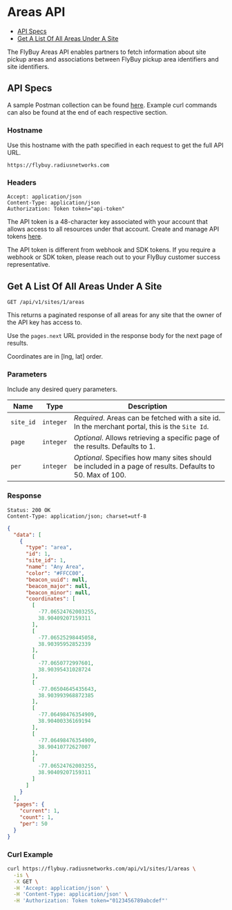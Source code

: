 # Areas API

- [API Specs](#api-specs)
- [Get A List Of All Areas Under A Site](#get-a-list-of-all-areas-under-a-site)

The FlyBuy Areas API enables partners to fetch information about site pickup areas and associations between FlyBuy pickup area identifiers and site identifiers.

## <span id="api-specs">API Specs</span>

A sample Postman collection can be found [here](https://www.getpostman.com/collections/3684da81f53275af8c22).
Example curl commands can also be found at the end of each respective section.

### Hostname

Use this hostname with the path specified in each request to get the full API URL.

```http
https://flybuy.radiusnetworks.com
```

### Headers

```http
Accept: application/json
Content-Type: application/json
Authorization: Token token="api-token"
```

The API token is a 48-character key associated with your account that allows access to all resources under that account.
Create and manage API tokens [here](https://account.radiusnetworks.com/personal_tokens).

The API token is different from webhook and SDK tokens. If you require a webhook or SDK token, please reach out to your FlyBuy customer success representative.


## <span id="get-a-list-of-all-areas-under-a-site">Get A List Of All Areas Under A Site</span>

```http
GET /api/v1/sites/1/areas
```

This returns a paginated response of all areas for any site that the owner of the API key has access to.

Use the `pages.next` URL provided in the response body for the next page of results.

Coordinates are in [lng, lat] order.

### <span id="get-a-list-of-all-areas-under-a-site-parameters">Parameters</span>

Include any desired query parameters.

| **Name** | **Type** | **Description** |
| -------- | -------- | --------------- |
| `site_id` | `integer` | _Required_. Areas can be fetched with a site id. In the merchant portal, this is the `Site Id`. |
| `page` | `integer` | _Optional_. Allows retrieving a specific page of the results. Defaults to 1. |
| `per` | `integer` | _Optional_. Specifies how many sites should be included in a page of results. Defaults to 50. Max of 100. |

### <span id="get-a-list-of-all-areas-under-a-site-response">Response</span>

```http
Status: 200 OK
Content-Type: application/json; charset=utf-8
```
```json
{
  "data": [
    {
      "type": "area",
      "id": 1,
      "site_id": 1,
      "name": "Any Area",
      "color": "#FFCC00",
      "beacon_uuid": null,
      "beacon_major": null,
      "beacon_minor": null,
      "coordinates": [
        [
          -77.06524762003255,
          38.90409207159311
        ],
        [
          -77.06525298445058,
          38.90395952852339
        ],
        [
          -77.0650772997601,
          38.90395431028724
        ],
        [
          -77.06504645435643,
          38.903993968872385
        ],
        [
          -77.06498476354909,
          38.90400336169194
        ],
        [
          -77.06498476354909,
          38.90410772627007
        ],
        [
          -77.06524762003255,
          38.90409207159311
        ]
      ]
    }
  ],
  "pages": {
    "current": 1,
    "count": 1,
    "per": 50
  }
}
```

### <span id="get-a-list-of-all-areas-under-a-site-curl-example">Curl Example</span>

```sh
curl https://flybuy.radiusnetworks.com/api/v1/sites/1/areas \
  -is \
  -X GET \
  -H 'Accept: application/json' \
  -H 'Content-Type: application/json' \
  -H 'Authorization: Token token="0123456789abcdef"'
```

